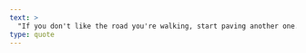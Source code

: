 ```yaml
---
text: >
  "If you don't like the road you're walking, start paving another one." - Dolly Parton
type: quote
---
```


